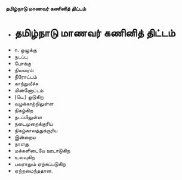 **தமிழ்நாடு மாணவர் கணினித் திட்டம்**
- # தமிழ்நாடு மாணவர் கணினித் திட்டம்
- n. ஒழுக்கு
- நடப்பு
- போக்கு
- நிலவரம்
- நீரோட்டம்
- காற்றுவீச்சு
- மின்னோட்டம்
- (பெ.) ஓடுகிற
- வழக்காற்றிலுள்ள
- நிகழ்கிற
- நடப்பிலுள்ள
- நடைமுறைக்குரிய
- நிகழ்காலத்துக்குரிய
- இன்றைய
- நாளது
- மக்களிடையே ஊடாடுகிற
- உலவுகிற
- பலராலும் ஏற்கப்படுகிற
- ஏற்றமைந்ததான.

